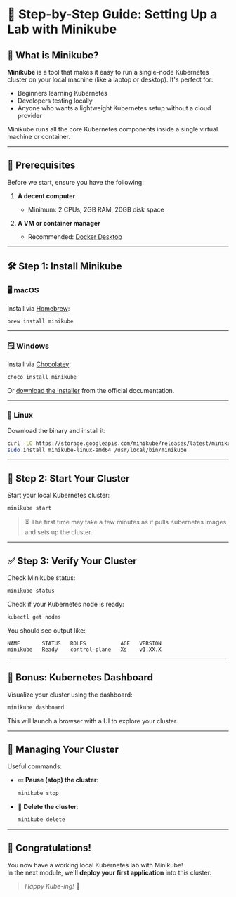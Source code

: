 # 🌱 Step-by-Step Guide: Setting Up a Lab with Minikube

## 🚀 What is Minikube?

**Minikube** is a tool that makes it easy to run a single-node Kubernetes cluster on your local machine (like a laptop or desktop). It's perfect for:

- Beginners learning Kubernetes
- Developers testing locally
- Anyone who wants a lightweight Kubernetes setup without a cloud provider

Minikube runs all the core Kubernetes components inside a single virtual machine or container.

---

## 🧰 Prerequisites

Before we start, ensure you have the following:

1. **A decent computer**  
   - Minimum: 2 CPUs, 2GB RAM, 20GB disk space

2. **A VM or container manager**  
   - Recommended: [Docker Desktop](https://www.docker.com/products/docker-desktop)

---

## 🛠️ Step 1: Install Minikube

### 🖥 macOS

Install via [Homebrew](https://brew.sh/):

```bash
brew install minikube
```

---

### 🪟 Windows

Install via [Chocolatey](https://chocolatey.org/):

```powershell
choco install minikube
```

Or [download the installer](https://minikube.sigs.k8s.io/docs/start/) from the official documentation.

---

### 🐧 Linux

Download the binary and install it:

```bash
curl -LO https://storage.googleapis.com/minikube/releases/latest/minikube-linux-amd64
sudo install minikube-linux-amd64 /usr/local/bin/minikube
```

---

## 🚦 Step 2: Start Your Cluster

Start your local Kubernetes cluster:

```bash
minikube start
```

> ⏳ The first time may take a few minutes as it pulls Kubernetes images and sets up the cluster.

---

## ✅ Step 3: Verify Your Cluster

Check Minikube status:

```bash
minikube status
```

Check if your Kubernetes node is ready:

```bash
kubectl get nodes
```

You should see output like:

```
NAME       STATUS   ROLES           AGE   VERSION
minikube   Ready    control-plane   Xs    v1.XX.X
```

---

## 🎨 Bonus: Kubernetes Dashboard

Visualize your cluster using the dashboard:

```bash
minikube dashboard
```

This will launch a browser with a UI to explore your cluster.

---

## 🔧 Managing Your Cluster

Useful commands:

- 💤 **Pause (stop) the cluster**:
  ```bash
  minikube stop
  ```

- 🧹 **Delete the cluster**:
  ```bash
  minikube delete
  ```

---

## 🎉 Congratulations!

You now have a working local Kubernetes lab with Minikube!  
In the next module, we'll **deploy your first application** into this cluster.

> _Happy Kube-ing!_ 🚢
